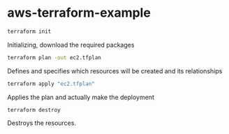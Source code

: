 # aws-terraform-example

```sh
terraform init
```

Initializing, download the required packages

```sh
terraform plan -out ec2.tfplan
```

Defines and specifies which resources will be created and its relationships

```sh
terraform apply "ec2.tfplan"
```

Applies the plan and actually make the deployment

```sh
terraform destroy
```
Destroys the resources.